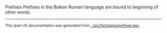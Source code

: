 Prefixes
Prefixes in the Balkan Romani language are bound to beginning of other words.



* * *
<small>This (part of) documentation was generated from [../src/fst/stems/prefixes.lexc](http://github.com/giellalt/lang-rmn/blob/main/../src/fst/stems/prefixes.lexc)</small>